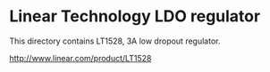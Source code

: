 Linear Technology LDO regulator
===============================

  This directory contains LT1528, 3A low dropout regulator.

  http://www.linear.com/product/LT1528
